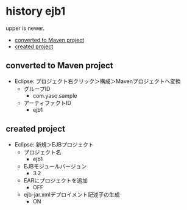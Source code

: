 <!-- omit in toc -->
# history ejb1

upper is newer.

- [converted to Maven project](#converted-to-maven-project)
- [created project](#created-project)

## converted to Maven project

- Eclipse: プロジェクト右クリック＞構成＞Mavenプロジェクトへ変換
  - グループID
    - com.yaso.sample
  - アーティファクトID
    - ejb1

## created project

- Eclipse: 新規＞EJBプロジェクト
  - プロジェクト名
    - ejb1
  - EJBモジュールバージョン
    - 3.2
  - EARにプロジェクトを追加
    - OFF
  - ejb-jar.xmlデプロイメント記述子の生成
    - ON
